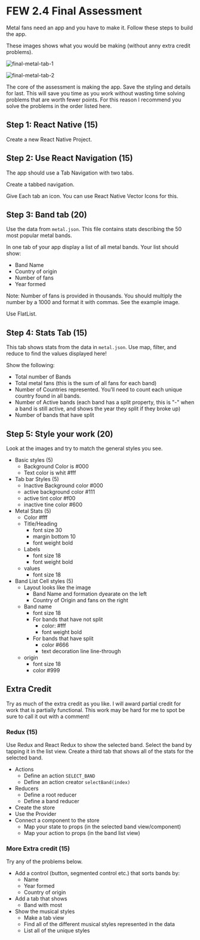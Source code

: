 # FEW 2.4 Final Assessment

Metal fans need an app and you have to make it. Follow these steps to build the app. 

These images shows what you would be making (without anny extra credit problems). 

![final-metal-tab-1](/assets/final-metal-tab-1.jpeg)

![final-metal-tab-2](/assets/final-metal-tab-2.jpeg)

The core of the assessment is making the app. Save the styling and details for last. This will save you time as you work without wasting time solving problems that are worth fewer points. For this reason I recommend you solve the problems in the order listed here. 

## Step 1: React Native (15)

Create a new React Native Project.

## Step 2: Use React Navigation (15)

The app should use a Tab Navigation with two tabs.

Create a tabbed navigation.

Give Each tab an icon. You can use React Native Vector Icons for this. 

## Step 3: Band tab (20)

Use the data from `metal.json`. This file contains stats describing the 50 most popular metal bands. 

In one tab of your app display a list of all metal bands. Your list should show: 

- Band Name
- Country of origin
- Number of fans
- Year formed

Note: Number of fans is provided in thousands. You should multiply the number by a 1000 and format it with commas. See the example image.

Use FlatList. 

## Step 4: Stats Tab (15)

This tab shows stats from the data in `metal.json`. Use map, filter, and reduce to find the values displayed here!

Show the following: 

- Total number of Bands
- Total metal fans (this is the sum of all fans for each band)
- Number of Countries represented. You'll need to count each unique country found in all bands. 
- Number of Active bands (each band has a split property, this is "-" when a band is still active, and shows the year they split if they broke up)
- Number of bands that have split

## Step 5: Style your work (20)

Look at the images and try to match the general styles you see. 

- Basic styles (5)
	- Background Color is #000
	- Text color is whit #fff
- Tab bar Styles (5)
	- Inactive Background color #000
	- active background color #111
	- active tint color #f00
	- inactive tine color #600
- Metal Stats (5)
	- Color #fff
	- Title/Heading
		- font size 30
		- margin bottom 10
		- font weight bold
	- Labels
		- font size 18
		- font weight bold
	- values
		- font size 18
- Band List Cell styles (5)
	- Layout looks like the image
		- Band Name and formation dyearate on the left
		- Country of Origin and fans on the right
	- Band name
		- font size 18
		- For bands that have not split
			- color: #fff
			- font weight bold
		- For bands that have split
			- color #666
			- text decoration line line-through
	- origin
		- font size 18
		- color #999

## Extra Credit 

Try as much of the extra credit as you like. I will award partial credit for work that is partially functional. This work may be hard for me to spot be sure to call it out with a comment! 

### Redux (15)

Use Redux and React Redux to show the selected band. Select the band by tapping it in the list view. Create a third tab that shows all of the stats for the selected band. 

- Actions 
	- Define an action `SELECT_BAND`
	- Define an action creator `selectBand(index)`
- Reducers 
	- Define a root reducer	
	- Define a band reducer
- Create the store 
- Use the Provider
- Connect a component to the store
	- Map your state to props (in the selected band view/component)
	- Map your action to props (in the band list view)

### More Extra credit (15)

Try any of the problems below. 

- Add a control (button, segmented control etc.) that sorts bands by: 
	- Name
	- Year formed
	- Country of origin
- Add a tab that shows 
	- Band with most
- Show the musical styles
	- Make a tab view 
	- Find all of the different musical styles represented in the data
	- List all of the unique styles 
